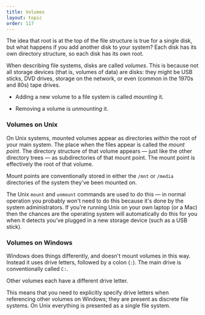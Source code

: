 ```yaml
---
title: Volumes
layout: topic
order: 117
---
```


The idea that root is at the top of the file structure is true for a single
disk, but what happens if you add another disk to your system? Each disk has
its own directory structure, so each disk has its own root.

When describing file systems, disks are called _volumes_. This is because not
all storage devices (that is, volumes of data) are disks: they might be USB
sticks, DVD drives, storage on the network, or even (common in the 1970s and
80s) tape drives.

* Adding a new volume to a file system is called _mounting_ it.

* Removing a volume is _unmounting_ it.

### Volumes on Unix

On Unix systems, mounted volumes appear as directories _within_ the root of your
main system. The place when the files appear is called the _mount point_. The
directory structure of that volume appears — just like the other directory
trees — as subdirectories of that mount point. The mount point is effectively
the root of that volume.

Mount points are conventionally stored in either the `/mnt` or `/media`
directories of the system they've been mounted on.

The Unix `mount` and `unmount` commands are used to do this — in normal
operation you probably won't need to do this because it's done by the system
administrators. If you're running Unix on your own laptop (or a Mac) then the
chances are the operating system will automatically do this for you when it
detects you've plugged in a new storage device (such as a USB stick).


### Volumes on Windows

Windows does things differently, and doesn't mount volumes in this way. Instead
it uses drive letters, followed by a colon (`:`). The main drive is
conventionally called `C:`.

Other volumes each have a different drive letter.

This means that you need to explicitly specify drive letters when referencing
other volumes on Windows; they are present as discrete file systems. On Unix
everything is presented as a single file system.
